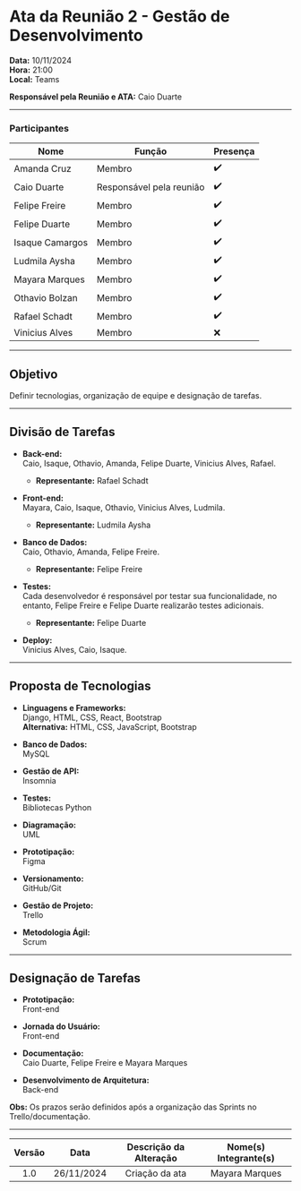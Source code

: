 # Ata da Reunião 2 - Gestão de Desenvolvimento

**Data:** 10/11/2024  
**Hora:** 21:00  
**Local:** Teams  

**Responsável pela Reunião e ATA:** Caio Duarte  

---

### Participantes

| Nome            | Função               | Presença |
|-----------------|----------------------|----------|
| Amanda Cruz     | Membro               | ✔️       |
| Caio Duarte     | Responsável pela reunião | ✔️ |
| Felipe Freire   | Membro               | ✔️       |
| Felipe Duarte   | Membro               | ✔️       |
| Isaque Camargos | Membro               | ✔️       |
| Ludmila Aysha   | Membro               | ✔️       |
| Mayara Marques  | Membro               | ✔️       |
| Othavio Bolzan  | Membro               | ✔️       |
| Rafael Schadt   | Membro               | ✔️       |
| Vinicius Alves  | Membro               | ❌       |

---

## Objetivo
Definir tecnologias, organização de equipe e designação de tarefas.

---

## Divisão de Tarefas
- **Back-end:**  
  Caio, Isaque, Othavio, Amanda, Felipe Duarte, Vinicius Alves, Rafael.  
  - **Representante:** Rafael Schadt

- **Front-end:**  
  Mayara, Caio, Isaque, Othavio, Vinicius Alves, Ludmila.  
  - **Representante:** Ludmila Aysha

- **Banco de Dados:**  
  Caio, Othavio, Amanda, Felipe Freire.  
  - **Representante:** Felipe Freire

- **Testes:**  
  Cada desenvolvedor é responsável por testar sua funcionalidade, no entanto, Felipe Freire e Felipe Duarte realizarão testes adicionais.  
  - **Representante:** Felipe Duarte

- **Deploy:**  
  Vinicius Alves, Caio, Isaque.  


---

## Proposta de Tecnologias
- **Linguagens e Frameworks:**  
  Django, HTML, CSS, React, Bootstrap  
  **Alternativa:** HTML, CSS, JavaScript, Bootstrap  

- **Banco de Dados:**  
  MySQL  

- **Gestão de API:**  
  Insomnia  

- **Testes:**  
  Bibliotecas Python  

- **Diagramação:**  
  UML  

- **Prototipação:**  
  Figma  

- **Versionamento:**  
  GitHub/Git  

- **Gestão de Projeto:**  
  Trello  

- **Metodologia Ágil:**  
  Scrum  

---

## Designação de Tarefas
- **Prototipação:**  
  Front-end  

- **Jornada do Usuário:**  
  Front-end  

- **Documentação:**  
  Caio Duarte, Felipe Freire e Mayara Marques

- **Desenvolvimento de Arquitetura:**  
  Back-end  

**Obs:** Os prazos serão definidos após a organização das Sprints no Trello/documentação.

---

| Versão | Data | Descrição da Alteração | Nome(s) Integrante(s) |
| :----: | :--: | :--------------------: | :-------------------: |
| 1.0 | 26/11/2024 | Criação da ata | Mayara Marques |